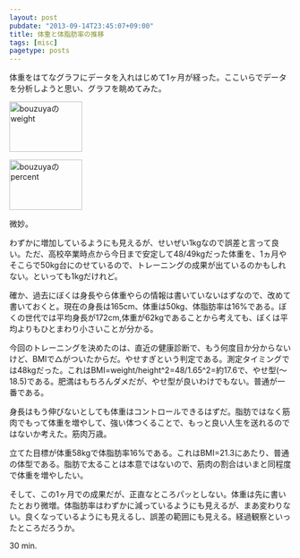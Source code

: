 ```yaml
---
layout: post
pubdate: "2013-09-14T23:45:07+09:00"
title: 体重と体脂肪率の推移
tags: [misc]
pagetype: posts
---
```

体重をはてなグラフにデータを入れはじめて1ヶ月が経った。ここいらでデータを分析しようと思い、グラフを眺めてみた。

<a href="http://graph.hatena.ne.jp/bouzuya/weight/"><img src="http://graph.hatena.ne.jp/bouzuya/graph?graphname=weight" width="130" height="90" alt="bouzuyaのweight"></a>

<a href="http://graph.hatena.ne.jp/bouzuya/percent/"><img src="http://graph.hatena.ne.jp/bouzuya/graph?graphname=percent" width="130" height="90" alt="bouzuyaのpercent"></a>

微妙。

わずかに増加しているようにも見えるが、せいぜい1kgなので誤差と言って良い。ただ、高校卒業時点から今日まで安定して48/49kgだった体重を、1ヵ月やそこらで50kg台にのせているので、トレーニングの成果が出ているのかもしれない。といっても1kgだけれど。

確か、過去にぼくは身長やら体重やらの情報は書いていないはずなので、改めて書いておくと。現在の身長は165cm、体重は50kg、体脂肪率は16%である。ぼくの世代では平均身長が172cm,体重が62kgであることから考えても、ぼくは平均よりもひとまわり小さいことが分かる。

今回のトレーニングを決めたのは、直近の健康診断で、もう何度目か分からないけど、BMIで△がついたからだ。やせすぎという判定である。測定タイミングでは48kgだった。これはBMI=weight/height^2=48/1.65^2=約17.6で、やせ型(〜18.5)である。肥満はもちろんダメだが、やせ型が良いわけでもない。普通が一番である。

身長はもう伸びないとしても体重はコントロールできるはずだ。脂肪ではなく筋肉でもって体重を増やして、強い体つくることで、もっと良い人生を送れるのではないか考えた。筋肉万歳。

立てた目標が体重58kgで体脂肪率16%である。これはBMI=21.3にあたり、普通の体型である。脂肪で太ることは本意ではないので、筋肉の割合はいまと同程度で体重を増やしたい。

そして、この1ヶ月での成果だが、正直なところパッとしない。体重は先に書いたとおり微増。体脂肪率はわずかに減っているようにも見えるが、まあ変わりない。良くなっているようにも見えるし、誤差の範囲にも見える。経過観察といったところだろうか。

30 min.
